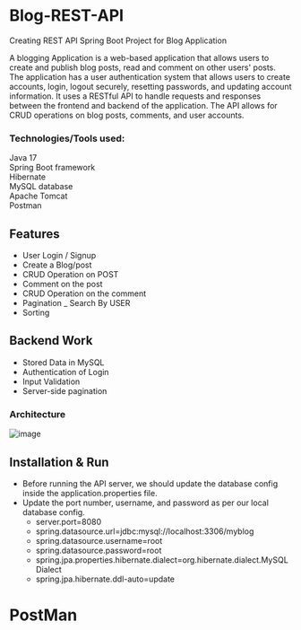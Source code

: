 # Blog-REST-API
Creating REST API Spring Boot Project for Blog Application

A blogging Application is a web-based application that allows users to create and publish blog posts, read and comment on other users' posts.
The application has a user authentication system that allows users to create accounts, login, logout securely, resetting passwords, and updating account information.
It uses a RESTful API to handle requests and responses between the frontend and backend of the application.
The API allows for CRUD operations on blog posts, comments, and user accounts.


### Technologies/Tools used: </br>
Java 17 </br>
Spring Boot framework </br>
Hibernate </br>
MySQL database </br>
Apache Tomcat </br>
Postman


## Features
- User Login / Signup 
- Create a Blog/post
- CRUD Operation on POST
- Comment on the post
- CRUD Operation on the comment
- Pagination
_ Search By USER
- Sorting


## Backend Work

- Stored Data in MySQL
- Authentication of Login
- Input Validation
- Server-side pagination


### Architecture </br>
![image](https://github.com/jagruti1998/Blog-REST-API/assets/50023337/0e023e7c-4f40-410e-930f-09f7c4b82e12)



## Installation & Run
 - Before running the API server, we should update the database config inside the application.properties file.
 - Update the port number, username, and password as per our local database config.  
    - server.port=8080
    - spring.datasource.url=jdbc:mysql://localhost:3306/myblog
    - spring.datasource.username=root
    - spring.datasource.password=root
    - spring.jpa.properties.hibernate.dialect=org.hibernate.dialect.MySQLDialect
    - spring.jpa.hibernate.ddl-auto=update

  
# PostMan
  
